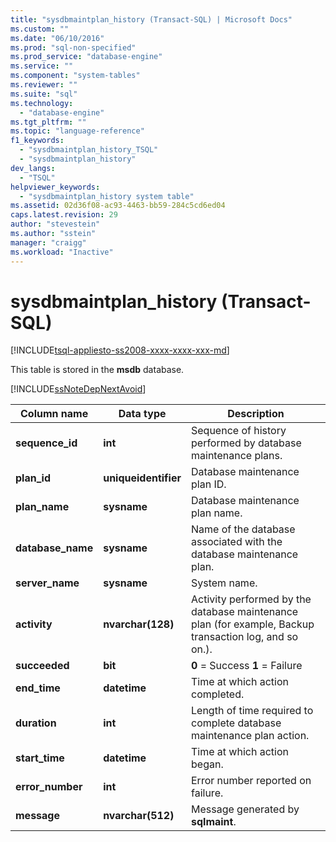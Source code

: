 ```yaml
---
title: "sysdbmaintplan_history (Transact-SQL) | Microsoft Docs"
ms.custom: ""
ms.date: "06/10/2016"
ms.prod: "sql-non-specified"
ms.prod_service: "database-engine"
ms.service: ""
ms.component: "system-tables"
ms.reviewer: ""
ms.suite: "sql"
ms.technology: 
  - "database-engine"
ms.tgt_pltfrm: ""
ms.topic: "language-reference"
f1_keywords: 
  - "sysdbmaintplan_history_TSQL"
  - "sysdbmaintplan_history"
dev_langs: 
  - "TSQL"
helpviewer_keywords: 
  - "sysdbmaintplan_history system table"
ms.assetid: 02d36f08-ac93-4463-bb59-284c5cd6ed04
caps.latest.revision: 29
author: "stevestein"
ms.author: "sstein"
manager: "craigg"
ms.workload: "Inactive"
---
```

# sysdbmaintplan_history (Transact-SQL)
[!INCLUDE[tsql-appliesto-ss2008-xxxx-xxxx-xxx-md](../../includes/tsql-appliesto-ss2008-xxxx-xxxx-xxx-md.md)]

  This table is stored in the **msdb** database.  
  
 [!INCLUDE[ssNoteDepNextAvoid](../../includes/ssnotedepnextavoid-md.md)]  
  
  
|Column name|Data type|Description|  
|-----------------|---------------|-----------------|  
|**sequence_id**|**int**|Sequence of history performed by database maintenance plans.|  
|**plan_id**|**uniqueidentifier**|Database maintenance plan ID.|  
|**plan_name**|**sysname**|Database maintenance plan name.|  
|**database_name**|**sysname**|Name of the database associated with the database maintenance plan.|  
|**server_name**|**sysname**|System name.|  
|**activity**|**nvarchar(128)**|Activity performed by the database maintenance plan (for example, Backup transaction log, and so on.).|  
|**succeeded**|**bit**|**0** = Success **1** = Failure|  
|**end_time**|**datetime**|Time at which action completed.|  
|**duration**|**int**|Length of time required to complete database maintenance plan action.|  
|**start_time**|**datetime**|Time at which action began.|  
|**error_number**|**int**|Error number reported on failure.|  
|**message**|**nvarchar(512)**|Message generated by **sqlmaint**.|  
  
  
